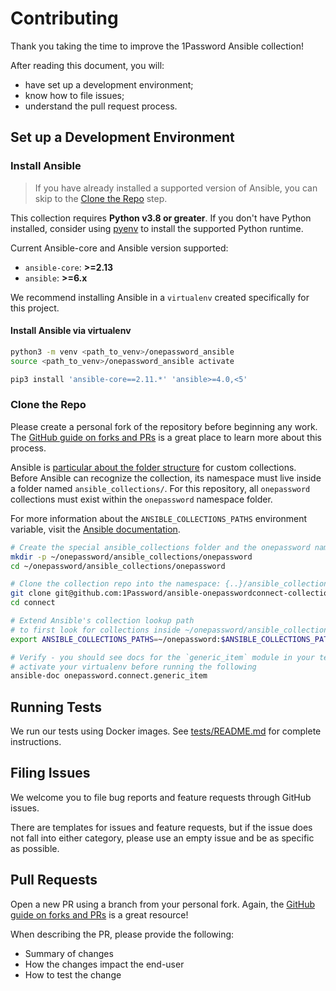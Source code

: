 # Contributing

Thank you taking the time to improve the 1Password Ansible collection! 

After reading this document, you will: 
- have set up a development environment; 
- know how to file issues;
- understand the pull request process.


## Set up a Development Environment

### Install Ansible

> If you have already installed a supported version of Ansible, you can skip to the [Clone the Repo](#clone-the-repo) step.

This collection requires **Python v3.8 or greater**. If you don't have Python installed, consider using [pyenv](https://github.com/pyenv/pyenv) to install the supported Python runtime.


Current Ansible-core and Ansible version supported:
- `ansible-core`: **>=2.13**
- `ansible`: **>=6.x**

We recommend installing Ansible in a `virtualenv` created specifically for this project. 

#### Install Ansible via virtualenv

```bash
python3 -m venv <path_to_venv>/onepassword_ansible
source <path_to_venv>/onepassword_ansible activate

pip3 install 'ansible-core==2.11.*' 'ansible>=4.0,<5'
```

### Clone the Repo

Please create a personal fork of the repository before beginning any work. The [GitHub guide on forks and PRs](https://docs.github.com/en/github/collaborating-with-pull-requests/proposing-changes-to-your-work-with-pull-requests/creating-a-pull-request-from-a-fork) is a great place to learn more about this process.


Ansible is [particular about the folder structure](https://github.com/ansible/ansible/issues/60215) for custom collections. Before Ansible can recognize the collection, its namespace must live inside a folder named `ansible_collections/`. For this repository, all `onepassword` collections must exist within the `onepassword` namespace folder.

For more information about the `ANSIBLE_COLLECTIONS_PATHS` environment variable, visit the [Ansible documentation](https://docs.ansible.com/ansible/latest/reference_appendices/config.html#envvar-ANSIBLE_COLLECTIONS_PATHS).

```bash
# Create the special ansible_collections folder and the onepassword namespace directory
mkdir -p ~/onepassword/ansible_collections/onepassword
cd ~/onepassword/ansible_collections/onepassword

# Clone the collection repo into the namespace: {..}/ansible_collections/onepassword
git clone git@github.com:1Password/ansible-onepasswordconnect-collection.git connect
cd connect

# Extend Ansible's collection lookup path 
# to first look for collections inside ~/onepassword/ansible_collections/... 
export ANSIBLE_COLLECTIONS_PATHS=~/onepassword:$ANSIBLE_COLLECTIONS_PATHS

# Verify - you should see docs for the `generic_item` module in your terminal
# activate your virtualenv before running the following
ansible-doc onepassword.connect.generic_item
```

## Running Tests

We run our tests using Docker images. See [tests/README.md](tests/README.md) for complete instructions.


## Filing Issues

We welcome you to file bug reports and feature requests through GitHub issues. 

There are templates for issues and feature requests, but if the issue does not fall into either category, please use an empty issue and be as specific as possible.

## Pull Requests

Open a new PR using a branch from your personal fork. Again, the [GitHub guide on forks and PRs](https://docs.github.com/en/github/collaborating-with-pull-requests/proposing-changes-to-your-work-with-pull-requests/creating-a-pull-request-from-a-fork) is a great resource!

When describing the PR, please provide the following:
- Summary of changes
- How the changes impact the end-user
- How to test the change

